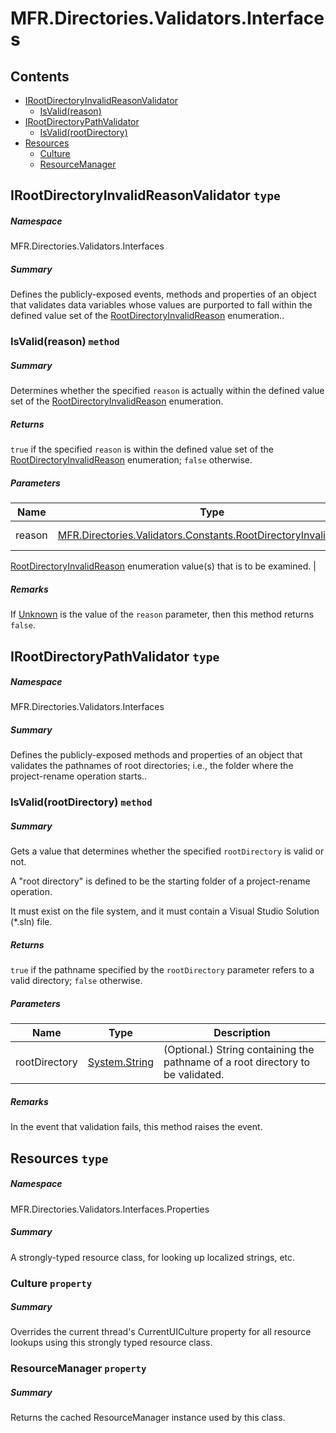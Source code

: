 <a name='assembly'></a>
# MFR.Directories.Validators.Interfaces

## Contents

- [IRootDirectoryInvalidReasonValidator](#T-MFR-Directories-Validators-Interfaces-IRootDirectoryInvalidReasonValidator 'MFR.Directories.Validators.Interfaces.IRootDirectoryInvalidReasonValidator')
  - [IsValid(reason)](#M-MFR-Directories-Validators-Interfaces-IRootDirectoryInvalidReasonValidator-IsValid-MFR-Directories-Validators-Constants-RootDirectoryInvalidReason- 'MFR.Directories.Validators.Interfaces.IRootDirectoryInvalidReasonValidator.IsValid(MFR.Directories.Validators.Constants.RootDirectoryInvalidReason)')
- [IRootDirectoryPathValidator](#T-MFR-Directories-Validators-Interfaces-IRootDirectoryPathValidator 'MFR.Directories.Validators.Interfaces.IRootDirectoryPathValidator')
  - [IsValid(rootDirectory)](#M-MFR-Directories-Validators-Interfaces-IRootDirectoryPathValidator-IsValid-System-String- 'MFR.Directories.Validators.Interfaces.IRootDirectoryPathValidator.IsValid(System.String)')
- [Resources](#T-MFR-Directories-Validators-Interfaces-Properties-Resources 'MFR.Directories.Validators.Interfaces.Properties.Resources')
  - [Culture](#P-MFR-Directories-Validators-Interfaces-Properties-Resources-Culture 'MFR.Directories.Validators.Interfaces.Properties.Resources.Culture')
  - [ResourceManager](#P-MFR-Directories-Validators-Interfaces-Properties-Resources-ResourceManager 'MFR.Directories.Validators.Interfaces.Properties.Resources.ResourceManager')

<a name='T-MFR-Directories-Validators-Interfaces-IRootDirectoryInvalidReasonValidator'></a>
## IRootDirectoryInvalidReasonValidator `type`

##### Namespace

MFR.Directories.Validators.Interfaces

##### Summary

Defines the publicly-exposed events, methods and properties of an object that
validates data variables whose values are purported to fall within the defined
value set of the
[RootDirectoryInvalidReason](#T-MFR-Directories-Validators-Constants-RootDirectoryInvalidReason 'MFR.Directories.Validators.Constants.RootDirectoryInvalidReason')
enumeration..

<a name='M-MFR-Directories-Validators-Interfaces-IRootDirectoryInvalidReasonValidator-IsValid-MFR-Directories-Validators-Constants-RootDirectoryInvalidReason-'></a>
### IsValid(reason) `method`

##### Summary

Determines whether the specified `reason` is actually within
the defined value set of the
[RootDirectoryInvalidReason](#T-MFR-Directories-Validators-Constants-RootDirectoryInvalidReason 'MFR.Directories.Validators.Constants.RootDirectoryInvalidReason')
enumeration.

##### Returns

`true` if the specified `reason` is
within the defined value set of the
[RootDirectoryInvalidReason](#T-MFR-Directories-Validators-Constants-RootDirectoryInvalidReason 'MFR.Directories.Validators.Constants.RootDirectoryInvalidReason')
enumeration; `false` otherwise.

##### Parameters

| Name | Type | Description |
| ---- | ---- | ----------- |
| reason | [MFR.Directories.Validators.Constants.RootDirectoryInvalidReason](#T-MFR-Directories-Validators-Constants-RootDirectoryInvalidReason 'MFR.Directories.Validators.Constants.RootDirectoryInvalidReason') | (Required.) One of the
[RootDirectoryInvalidReason](#T-MFR-Directories-Validators-Constants-RootDirectoryInvalidReason 'MFR.Directories.Validators.Constants.RootDirectoryInvalidReason')
enumeration value(s) that is to be examined. |

##### Remarks

If
[Unknown](#F-MFR-Directories-Validators-Constants-RootDirectoryInvalidReason-Unknown 'MFR.Directories.Validators.Constants.RootDirectoryInvalidReason.Unknown')
is the value of the `reason` parameter, then this method
returns `false`.

<a name='T-MFR-Directories-Validators-Interfaces-IRootDirectoryPathValidator'></a>
## IRootDirectoryPathValidator `type`

##### Namespace

MFR.Directories.Validators.Interfaces

##### Summary

Defines the publicly-exposed methods and properties of an object that
validates the pathnames of root directories; i.e., the folder where the
project-rename operation starts..

<a name='M-MFR-Directories-Validators-Interfaces-IRootDirectoryPathValidator-IsValid-System-String-'></a>
### IsValid(rootDirectory) `method`

##### Summary

Gets a value that determines whether the specified
`rootDirectory`
is valid or not.



A "root directory" is defined to be the starting folder of a
project-rename operation.



It must exist on the file system, and it must contain a Visual Studio
Solution (*.sln) file.

##### Returns

`true` if the pathname specified by the
`rootDirectory`
parameter refers to a valid directory;
`false`
otherwise.

##### Parameters

| Name | Type | Description |
| ---- | ---- | ----------- |
| rootDirectory | [System.String](http://msdn.microsoft.com/query/dev14.query?appId=Dev14IDEF1&l=EN-US&k=k:System.String 'System.String') | (Optional.) String containing the pathname of a root directory to be validated. |

##### Remarks

In the event that validation fails, this method raises the
[](#E-MFR-Directories-Validators-Interfaces-IRootDirectoryPathValidator-RootDirectoryInvalid 'MFR.Directories.Validators.Interfaces.IRootDirectoryPathValidator.RootDirectoryInvalid')
event.

<a name='T-MFR-Directories-Validators-Interfaces-Properties-Resources'></a>
## Resources `type`

##### Namespace

MFR.Directories.Validators.Interfaces.Properties

##### Summary

A strongly-typed resource class, for looking up localized strings, etc.

<a name='P-MFR-Directories-Validators-Interfaces-Properties-Resources-Culture'></a>
### Culture `property`

##### Summary

Overrides the current thread's CurrentUICulture property for all
  resource lookups using this strongly typed resource class.

<a name='P-MFR-Directories-Validators-Interfaces-Properties-Resources-ResourceManager'></a>
### ResourceManager `property`

##### Summary

Returns the cached ResourceManager instance used by this class.
